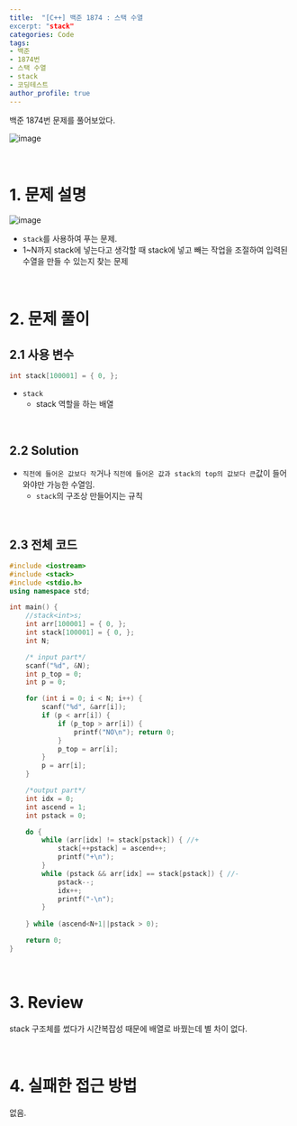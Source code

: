 ```yaml
---
title:  "[C++] 백준 1874 : 스택 수열
excerpt: "stack"
categories: Code
tags: 
- 백준
- 1874번
- 스택 수열
- stack
- 코딩테스트
author_profile: true
---
```


백준 1874번 문제를 풀어보았다.

![image](https://user-images.githubusercontent.com/37764581/105626714-ea985080-5e74-11eb-9de4-eca6a9dc027b.png)

<br>

# 1. 문제 설명

![image](https://user-images.githubusercontent.com/37764581/105626705-d9e7da80-5e74-11eb-91e4-b680708458f3.png)

+ `stack`를 사용하여 푸는 문제.
+ 1~N까지 stack에 넣는다고 생각할 때 stack에 넣고 빼는 작업을 조절하여 입력된 수열을 만들 수 있는지 찾는 문제

<br>

# 2. 문제 풀이

## 2.1 사용 변수

```cpp
int stack[100001] = { 0, };
```

+ `stack`
  + stack 역할을 하는 배열

<br>

## 2.2 Solution

+ `직전에 들어온 값보다 작`거나 `직전에 들어온 값과 stack의 top의 값보다 큰`값이 들어와야만 가능한 수열임.
  + `stack`의 구조상 만들어지는 규칙



<br>

## 2.3 전체 코드

```cpp
#include <iostream>
#include <stack>
#include <stdio.h>
using namespace std;

int main() {
	//stack<int>s;
	int arr[100001] = { 0, };
	int stack[100001] = { 0, };
	int N;

	/* input part*/
	scanf("%d", &N);
	int p_top = 0;
	int p = 0;

	for (int i = 0; i < N; i++) {
		scanf("%d", &arr[i]);
		if (p < arr[i]) {
			if (p_top > arr[i]) {
				printf("NO\n"); return 0;
			}
			p_top = arr[i];
		}
		p = arr[i];
	}

	/*output part*/
	int idx = 0;
	int ascend = 1;
	int pstack = 0;

	do {
		while (arr[idx] != stack[pstack]) { //+
			stack[++pstack] = ascend++;
			printf("+\n");
		}
		while (pstack && arr[idx] == stack[pstack]) { //-
			pstack--;
			idx++;
			printf("-\n");
		}
		
	} while (ascend<N+1||pstack > 0);

	return 0;
}
```
<br>

# 3. Review

stack 구조체를 썼다가 시간복잡성 때문에 배열로 바꿨는데 별 차이 없다.

<br>

# 4. 실패한 접근 방법

없음.

